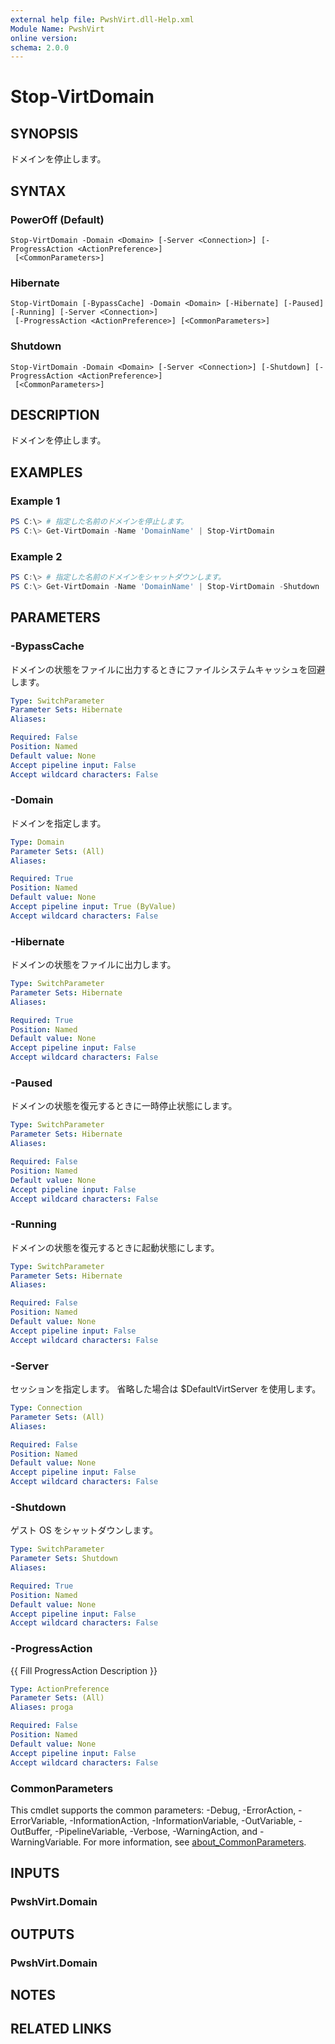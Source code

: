 ```yaml
---
external help file: PwshVirt.dll-Help.xml
Module Name: PwshVirt
online version:
schema: 2.0.0
---
```


# Stop-VirtDomain

## SYNOPSIS
ドメインを停止します。

## SYNTAX

### PowerOff (Default)
```
Stop-VirtDomain -Domain <Domain> [-Server <Connection>] [-ProgressAction <ActionPreference>]
 [<CommonParameters>]
```

### Hibernate
```
Stop-VirtDomain [-BypassCache] -Domain <Domain> [-Hibernate] [-Paused] [-Running] [-Server <Connection>]
 [-ProgressAction <ActionPreference>] [<CommonParameters>]
```

### Shutdown
```
Stop-VirtDomain -Domain <Domain> [-Server <Connection>] [-Shutdown] [-ProgressAction <ActionPreference>]
 [<CommonParameters>]
```

## DESCRIPTION
ドメインを停止します。

## EXAMPLES

### Example 1
```powershell
PS C:\> # 指定した名前のドメインを停止します。
PS C:\> Get-VirtDomain -Name 'DomainName' | Stop-VirtDomain
```

### Example 2
```powershell
PS C:\> # 指定した名前のドメインをシャットダウンします。
PS C:\> Get-VirtDomain -Name 'DomainName' | Stop-VirtDomain -Shutdown
```

## PARAMETERS

### -BypassCache
ドメインの状態をファイルに出力するときにファイルシステムキャッシュを回避します。

```yaml
Type: SwitchParameter
Parameter Sets: Hibernate
Aliases:

Required: False
Position: Named
Default value: None
Accept pipeline input: False
Accept wildcard characters: False
```

### -Domain
ドメインを指定します。

```yaml
Type: Domain
Parameter Sets: (All)
Aliases:

Required: True
Position: Named
Default value: None
Accept pipeline input: True (ByValue)
Accept wildcard characters: False
```

### -Hibernate
ドメインの状態をファイルに出力します。

```yaml
Type: SwitchParameter
Parameter Sets: Hibernate
Aliases:

Required: True
Position: Named
Default value: None
Accept pipeline input: False
Accept wildcard characters: False
```

### -Paused
ドメインの状態を復元するときに一時停止状態にします。

```yaml
Type: SwitchParameter
Parameter Sets: Hibernate
Aliases:

Required: False
Position: Named
Default value: None
Accept pipeline input: False
Accept wildcard characters: False
```

### -Running
ドメインの状態を復元するときに起動状態にします。

```yaml
Type: SwitchParameter
Parameter Sets: Hibernate
Aliases:

Required: False
Position: Named
Default value: None
Accept pipeline input: False
Accept wildcard characters: False
```

### -Server
セッションを指定します。
省略した場合は $DefaultVirtServer を使用します。

```yaml
Type: Connection
Parameter Sets: (All)
Aliases:

Required: False
Position: Named
Default value: None
Accept pipeline input: False
Accept wildcard characters: False
```

### -Shutdown
ゲスト OS をシャットダウンします。

```yaml
Type: SwitchParameter
Parameter Sets: Shutdown
Aliases:

Required: True
Position: Named
Default value: None
Accept pipeline input: False
Accept wildcard characters: False
```

### -ProgressAction
{{ Fill ProgressAction Description }}

```yaml
Type: ActionPreference
Parameter Sets: (All)
Aliases: proga

Required: False
Position: Named
Default value: None
Accept pipeline input: False
Accept wildcard characters: False
```

### CommonParameters
This cmdlet supports the common parameters: -Debug, -ErrorAction, -ErrorVariable, -InformationAction, -InformationVariable, -OutVariable, -OutBuffer, -PipelineVariable, -Verbose, -WarningAction, and -WarningVariable. For more information, see [about_CommonParameters](http://go.microsoft.com/fwlink/?LinkID=113216).

## INPUTS

### PwshVirt.Domain
## OUTPUTS

### PwshVirt.Domain
## NOTES

## RELATED LINKS
